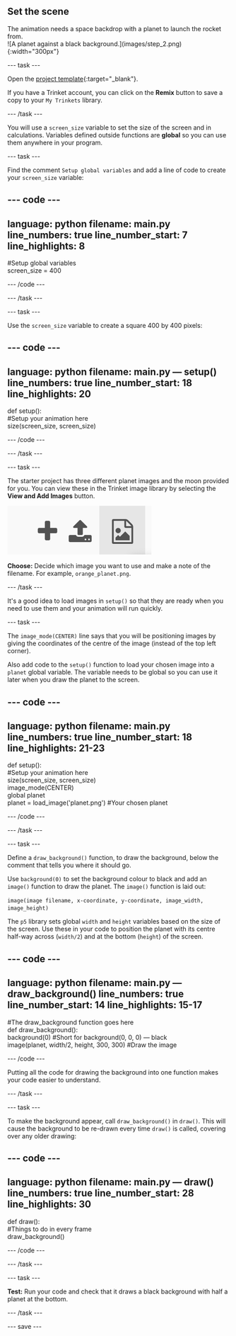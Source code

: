 ## Set the scene

<div style="display: flex; flex-wrap: wrap">
<div style="flex-basis: 200px; flex-grow: 1; margin-right: 15px;">
The animation needs a space backdrop with a planet to launch the rocket from.
</div>
<div>
![A planet against a black background.](images/step_2.png){:width="300px"}
</div>
</div>

--- task ---

Open the [project template](https://trinket.io/python/f2199f5a8c){:target="_blank"}.

If you have a Trinket account, you can click on the **Remix** button to save a copy to your `My Trinkets` library.

--- /task ---

You will use a `screen_size` variable to set the size of the screen and in calculations. Variables defined outside functions are **global** so you can use them anywhere in your program.

--- task ---

Find the comment `Setup global variables` and add a line of code to create your `screen_size` variable:

--- code ---
---
language: python
filename: main.py
line_numbers: true
line_number_start: 7 
line_highlights: 8
---
#Setup global variables    
screen_size = 400   

--- /code ---

--- /task ---

--- task ---

Use the `screen_size` variable to create a square 400 by 400 pixels:

--- code ---
---
language: python
filename: main.py — setup()
line_numbers: true
line_number_start: 18
line_highlights: 20
---
def setup():   
  #Setup your animation here   
  size(screen_size, screen_size)   
  

--- /code ---

--- /task ---

--- task ---

The starter project has three different planet images and the moon provided for you. You can view these in the Trinket image library by selecting the **View and Add Images** button.

![A plus symbol, an upload symbol, and an image symbol. The image symbol is highlighted.](images/trinket_image.png)

**Choose:** Decide which image you want to use and make a note of the filename. For example, `orange_planet.png`.

--- /task ---

It's a good idea to load images in `setup()` so that they are ready when you need to use them and your animation will run quickly.

--- task ---

The `image_mode(CENTER)` line says that you will be positioning images by giving the coordinates of the centre of the image (instead of the top left corner).

Also add code to the `setup()` function to load your chosen image into a `planet` global variable. The variable needs to be global so you can use it later when you draw the planet to the screen.

--- code ---
---
language: python
filename: main.py
line_numbers: true
line_number_start: 18 
line_highlights: 21-23
---
def setup():   
  #Setup your animation here   
  size(screen_size, screen_size)   
  image_mode(CENTER)   
  global planet   
  planet = load_image('planet.png') #Your chosen planet


--- /code ---

--- /task ---

--- task ---

Define a `draw_background()` function, to draw the background, below the comment that tells you where it should go. 

Use `background(0)` to set the background colour to black and add an `image()` function to draw the planet. The `image()` function is laid out:

`image(image filename, x-coordinate, y-coordinate, image_width, image_height)`

The `p5` library sets global `width` and `height` variables based on the size of the screen. Use these in your code to position the planet with its centre half-way across (`width/2`) and at the bottom (`height`) of the screen.

--- code ---
---
language: python
filename: main.py — draw_background()
line_numbers: true
line_number_start: 14 
line_highlights: 15-17
---
#The draw_background function goes here   
def draw_background():   
  background(0) #Short for background(0, 0, 0) — black    
  image(planet, width/2, height, 300, 300) #Draw the image
  

--- /code ---

Putting all the code for drawing the background into one function makes your code easier to understand.

--- /task --- 

--- task ---

To make the background appear, call `draw_background()` in `draw()`. This will cause the background to be re-drawn every time `draw()` is called, covering over any older drawing:

--- code ---
---
language: python
filename: main.py — draw()
line_numbers: true
line_number_start: 28 
line_highlights: 30
---
def draw():   
  #Things to do in every frame    
  draw_background()
  
--- /code ---

--- /task ---

--- task ---

**Test:** Run your code and check that it draws a black background with half a planet at the bottom.

--- /task ---

--- save ---

